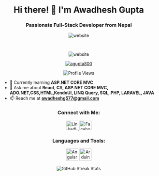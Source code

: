 <!-- Header Section -->
<h1 align="center">Hi there! 👋 I'm Awadhesh Gupta</h1>
<h3 align="center">Passionate Full-Stack Developer from Nepal</h3>

<!-- Coding Image -->
<p align="center">
<img src="https://octodex.github.com/images/manufacturetocat.png" alt="website" style="max-width: 100%; display: inline-block;" data-target="animated-image.originalImage">
</p>

<br>
<p align="center">
<img src="https://user-images.githubusercontent.com/74038190/212741999-016fddbd-617a-4448-8042-0ecf907aea25.gif
" alt="website" style="max-width: 100%; display: inline-block;" data-target="animated-image.originalImage">
</p>


<!-- Trophies and Profile Views -->
<p align="center">
  <a href="https://github.com/ryo-ma/github-profile-trophy">
    <img src="https://github-profile-trophy.vercel.app/?username=agupta800" alt="agupta800" />
  </a>
</p>
<p align="center">
  <img src="https://komarev.com/ghpvc/?username=agupta800" alt="Profile Views" />
</p>

<!-- Skills and Learning Section -->
- 🌱 Currently learning **ASP.NET CORE MVC**
- 💬 Ask me about **React, C#, ASP.NET CORE MVC, ADO.NET,CSS,HTML,KendoUI, LINQ Query, SQL, PHP, LARAVEL, JAVA**
- 📫 Reach me at **awadheshg577@gmail.com**

<!-- Social Media Links -->
<h3 align="center">Connect with Me:</h3>
<p align="center">
  <a href="https://www.linkedin.com/in/awadhesh-gupta-b229ba21a/" target="blank">
    <img src="https://raw.githubusercontent.com/rahuldkjain/github-profile-readme-generator/master/src/images/icons/Social/linked-in-alt.svg" alt="LinkedIn" height="30" width="40" />
  </a>
  <a href="https://fb.com/awadhesh.gupta.754918" target="blank">
    <img src="https://raw.githubusercontent.com/rahuldkjain/github-profile-readme-generator/master/src/images/icons/Social/facebook.svg" alt="Facebook" height="30" width="40" />
  </a>
</p>

<!-- Languages and Tools Section -->
<h3 align="center">Languages and Tools:</h3>
<p align="center">
  <img src="https://angular.io/assets/images/logos/angular/angular.svg" alt="Angular" width="40" height="40"/>
  <img src="https://cdn.worldvectorlogo.com/logos/arduino-1.svg" alt="Arduino" width="40" height="40"/>
  <!-- Add more icons for your languages and tools here -->
</p>

<!-- GitHub Streak Stats -->
<p align="center">
  <img align="center" src="https://github-readme-streak-stats.herokuapp.com/?user=agupta800" alt="GitHub Streak Stats" />
</p>

<!-- Additional Coding Image or Closing Note -->
<p align="center">


</p>
